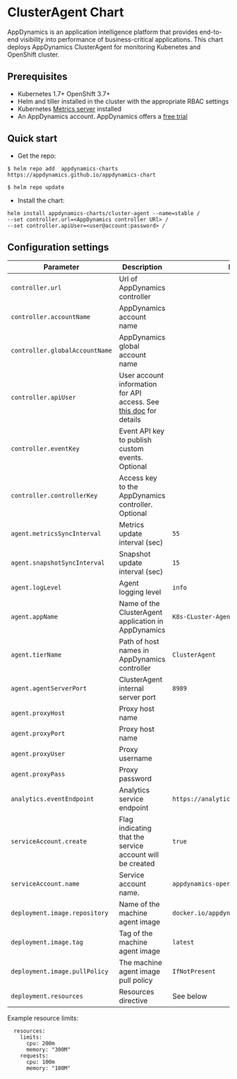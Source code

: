 # ClusterAgent Chart

AppDynamics is an application intelligence platform that provides end-to-end visibility into performance of business-critical applications.
This chart deploys AppDynamics ClusterAgent for monitoring Kubenetes and OpenShift cluster.

## Prerequisites

* Kubernetes 1.7+ OpenShift 3.7+
* Helm and tiller installed in the cluster with the appropriate RBAC settings
* Kubernetes [Metrics server](https://hub.helm.sh/charts/stable/metrics-server) installed
* An AppDynamics account. AppDynamics offers a [free trial](https://www.appdynamics.com/free-trial/)

## Quick start

* Get the repo:

```
$ helm repo add  appdynamics-charts https://appdynamics.github.io/appdynamics-chart

$ helm repo update

```

* Install the chart:

```
helm install appdynamics-charts/cluster-agent --name=stable /
--set controller.url=<AppDynamics controller URl> /
--set controller.apiUser=<user@account:password> /

```

## Configuration settings

| Parameter                 | Description                                                  | Default                    |
| ------------------------- | ------------------------------------------------------------ | -------------------------- |
| `controller.url`                 | Url of AppDynamics controller                 |                          |
| `controller.accountName`     | AppDynamics account name | 
| `controller.globalAccountName` | AppDynamics global account name | |
| `controller.apiUser` | User account information for API access. See [this doc](https://github.com/Appdynamics/cluster-agent/blob/master/docs/rest-user-role.md) for details | |
| `controller.eventKey` | Event API key to publish custom events. Optional | |
| `controller.controllerKey`             | Access key to the AppDynamics controller. Optional                             |                     |
| `agent.metricsSyncInterval`         | Metrics update interval (sec)                       | `55`                    |
| `agent.snapshotSyncInterval`             | Snapshot update interval (sec)                                       | `15`  |
| `agent.logLevel`        | Agent logging level                                             | `info`             |
| `agent.appName`               | Name of the ClusterAgent application in AppDynamics                       | `K8s-CLuster-Agent`            |
| `agent.tierName`               | Path of host names in AppDynamics controller                 | `ClusterAgent`     |
| `agent.agentServerPort`              | ClusterAgent internal server port                   | `8989`               |
| `agent.proxyHost`             | Proxy host name |                      |
| `agent.proxyPort`          | Proxy host name |            |
| `agent.proxyUser`             | Proxy username               |         
| `agent.proxyPass`             | Proxy password                  |
| `analytics.eventEndpoint`     | Analytics service endpoint   | `https://analytics.api.appdynamics.com/` |
| `serviceAccount.create`       | Flag indicating that the service account will be created | `true`
| `serviceAccount.name`       | Service account name.   | `appdynamics-operator`
| `deployment.image.repository` | Name of the machine agent image | `docker.io/appdynamics/cluster-agent`
| `deployment.image.tag` | Tag of the machine agent image | `latest`
| `deployment.image.pullPolicy` | The machine agent image pull policy| `IfNotPresent`
| `deployment.resources ` | Resources directive  | See below


Example resource limits:

```
  resources:
    limits:
      cpu: 200m
      memory: "300M"
    requests: 
      cpu: 100m
      memory: "100M"
 ```



 
